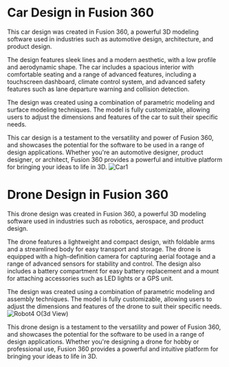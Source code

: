 # Car Design in Fusion 360
This car design was created in Fusion 360, a powerful 3D modeling software used in industries such as automotive design, architecture, and product design.

The design features sleek lines and a modern aesthetic, with a low profile and aerodynamic shape. The car includes a spacious interior with comfortable seating and a range of advanced features, including a touchscreen dashboard, climate control system, and advanced safety features such as lane departure warning and collision detection.

The design was created using a combination of parametric modeling and surface modeling techniques. The model is fully customizable, allowing users to adjust the dimensions and features of the car to suit their specific needs.

This car design is a testament to the versatility and power of Fusion 360, and showcases the potential for the software to be used in a range of design applications. Whether you're an automotive designer, product designer, or architect, Fusion 360 provides a powerful and intuitive platform for bringing your ideas to life in 3D.
![Car1](https://user-images.githubusercontent.com/95826757/236002233-9cb0fca4-c510-47d7-857d-b25bba87e200.jpg)
# Drone Design in Fusion 360
This drone design was created in Fusion 360, a powerful 3D modeling software used in industries such as robotics, aerospace, and product design.

The drone features a lightweight and compact design, with foldable arms and a streamlined body for easy transport and storage. The drone is equipped with a high-definition camera for capturing aerial footage and a range of advanced sensors for stability and control. The design also includes a battery compartment for easy battery replacement and a mount for attaching accessories such as LED lights or a GPS unit.

The design was created using a combination of parametric modeling and assembly techniques. The model is fully customizable, allowing users to adjust the dimensions and features of the drone to suit their specific needs.
![Robot4 O(3d View)](https://user-images.githubusercontent.com/95826757/236002617-fc9b839d-fb5c-4f4e-9f00-123657348584.jpg)

This drone design is a testament to the versatility and power of Fusion 360, and showcases the potential for the software to be used in a range of design applications. Whether you're designing a drone for hobby or professional use, Fusion 360 provides a powerful and intuitive platform for bringing your ideas to life in 3D.
